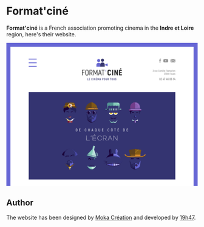 # Format'ciné

__Format'ciné__ is a French association promoting cinema in the __Indre et Loire__ region, here's their website. 

![Screenshot](screenshot.png)

## Author

The website has been designed by [Moka Création](http://www.mokacreation.com/) and developed by [19h47](http://www.19h47.fr/).